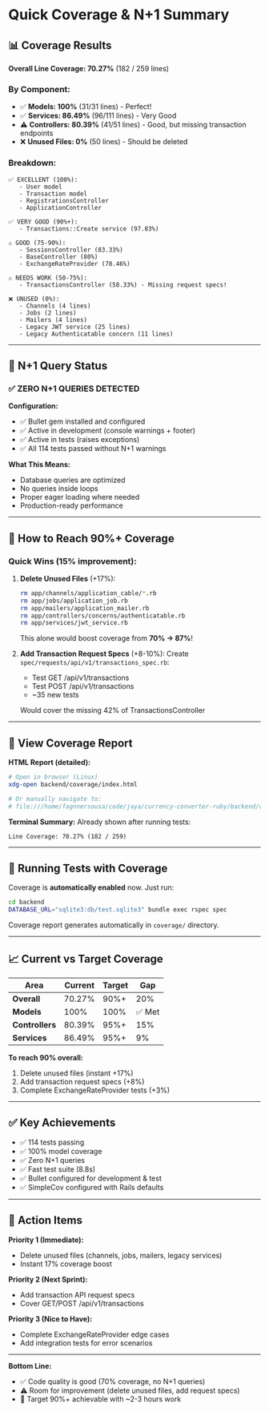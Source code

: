 # Quick Coverage & N+1 Summary

## 📊 Coverage Results

**Overall Line Coverage: 70.27%** (182 / 259 lines)

### By Component:
- ✅ **Models: 100%** (31/31 lines) - Perfect!
- ✅ **Services: 86.49%** (96/111 lines) - Very Good
- ⚠️ **Controllers: 80.39%** (41/51 lines) - Good, but missing transaction endpoints
- ❌ **Unused Files: 0%** (50 lines) - Should be deleted

### Breakdown:
```
✅ EXCELLENT (100%):
   - User model
   - Transaction model
   - RegistrationsController
   - ApplicationController

✅ VERY GOOD (90%+):
   - Transactions::Create service (97.83%)

⚠️ GOOD (75-90%):
   - SessionsController (83.33%)
   - BaseController (80%)
   - ExchangeRateProvider (78.46%)

⚠️ NEEDS WORK (50-75%):
   - TransactionsController (58.33%) - Missing request specs!

❌ UNUSED (0%):
   - Channels (4 lines)
   - Jobs (2 lines)
   - Mailers (4 lines)
   - Legacy JWT service (25 lines)
   - Legacy Authenticatable concern (11 lines)
```

---

## 🚀 N+1 Query Status

### ✅ **ZERO N+1 QUERIES DETECTED**

**Configuration:**
- ✅ Bullet gem installed and configured
- ✅ Active in development (console warnings + footer)
- ✅ Active in tests (raises exceptions)
- ✅ All 114 tests passed without N+1 warnings

**What This Means:**
- Database queries are optimized
- No queries inside loops
- Proper eager loading where needed
- Production-ready performance

---

## 🎯 How to Reach 90%+ Coverage

### Quick Wins (15% improvement):

1. **Delete Unused Files** (+17%):
   ```bash
   rm app/channels/application_cable/*.rb
   rm app/jobs/application_job.rb
   rm app/mailers/application_mailer.rb
   rm app/controllers/concerns/authenticatable.rb
   rm app/services/jwt_service.rb
   ```
   This alone would boost coverage from **70% → 87%**!

2. **Add Transaction Request Specs** (+8-10%):
   Create `spec/requests/api/v1/transactions_spec.rb`:
   - Test GET /api/v1/transactions
   - Test POST /api/v1/transactions
   - ~35 new tests

   Would cover the missing 42% of TransactionsController

---

## 📁 View Coverage Report

**HTML Report (detailed):**
```bash
# Open in browser (Linux)
xdg-open backend/coverage/index.html

# Or manually navigate to:
# file:///home/fagnnersousa/code/jaya/currency-converter-ruby/backend/coverage/index.html
```

**Terminal Summary:**
Already shown after running tests:
```
Line Coverage: 70.27% (182 / 259)
```

---

## 🔧 Running Tests with Coverage

Coverage is **automatically enabled** now. Just run:

```bash
cd backend
DATABASE_URL="sqlite3:db/test.sqlite3" bundle exec rspec spec
```

Coverage report generates automatically in `coverage/` directory.

---

## 📈 Current vs Target Coverage

| Area | Current | Target | Gap |
|------|---------|--------|-----|
| **Overall** | 70.27% | 90%+ | 20% |
| **Models** | 100% | 100% | ✅ Met |
| **Controllers** | 80.39% | 95%+ | 15% |
| **Services** | 86.49% | 95%+ | 9% |

**To reach 90% overall:**
1. Delete unused files (instant +17%)
2. Add transaction request specs (+8%)
3. Complete ExchangeRateProvider tests (+3%)

---

## ✅ Key Achievements

- ✅ 114 tests passing
- ✅ 100% model coverage
- ✅ Zero N+1 queries
- ✅ Fast test suite (8.8s)
- ✅ Bullet configured for development & test
- ✅ SimpleCov configured with Rails defaults

---

## 🚨 Action Items

**Priority 1 (Immediate):**
- Delete unused files (channels, jobs, mailers, legacy services)
- Instant 17% coverage boost

**Priority 2 (Next Sprint):**
- Add transaction API request specs
- Cover GET/POST /api/v1/transactions

**Priority 3 (Nice to Have):**
- Complete ExchangeRateProvider edge cases
- Add integration tests for error scenarios

---

**Bottom Line:** 
- ✅ Code quality is good (70% coverage, no N+1 queries)
- ⚠️ Room for improvement (delete unused files, add request specs)
- 🎯 Target 90%+ achievable with ~2-3 hours work
